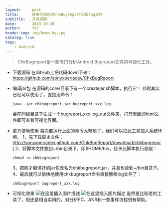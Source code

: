 ```yaml
---
layout:     post
title:      使用可视化的ChkBugreport分析log文件
subtitle:   开阔视野。
date:       2018-10-20
author:     YSY
header-img: img/home-bg.jpg
catalog: true
tags:
    - Android
---
```


> ChkBugreport是一款专门分析Android Bugreport文件的可视化工具。

- 下载源码
  在GitHub上把代码down下来：https://github.com/sonyxperiadev/ChkBugReport

- 编译jar包
  在源码的core/目录下有一个createjar.sh脚本，执行它！
  此时其实已经可以使用了，直接用命令：
  ```
  java -jar chkbugreport.jar bugreport_xxx.log
  ```
  会在同级目录下生成一个bugreport_xxx.log_out文件夹，打开里面的html文件即可查看可视化界面。

- 更方便地使用
  每次都运行上面的命令太繁琐了，我们可以把此工具加入系统环境。
  1、先下载脚本文件：http://sonyxperiadev.github.com/ChkBugReport/download/chkbugreport
  2、将脚本文件放到~/bin目录下，即$HOME/bin，给予此脚本执行权限：
  ```
  chmod +x chkbugreport
  ```
  3、把刚才编译好的jar包改名为chkbugreport.jar，并且也放到~/bin目录下。
  4、最后就可以愉快地使用chkbugreport命令直接解析log文件了：
  ```
  chkbugreport bugreport_xxx.log
  ```

- 可视化效果
  ![在这里插入图片描述](https://imgconvert.csdnimg.cn/f9da2e08158f41b490b2393506673a8f.png)
  ![在这里插入图片描述](https://imgconvert.csdnimg.cn/159ddabc0a0541b88dfa3734e68f8d3c.png)
  虽然是比较老的工具了，但还是相当实用的，对分析FC、ANR和一些事件流程很有帮助。

